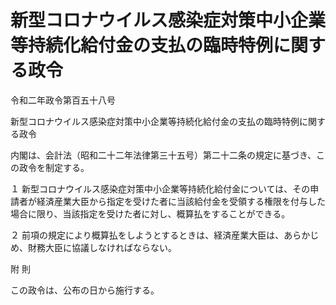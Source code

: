 # 新型コロナウイルス感染症対策中小企業等持続化給付金の支払の臨時特例に関する政令

令和二年政令第百五十八号

新型コロナウイルス感染症対策中小企業等持続化給付金の支払の臨時特例に関する政令

内閣は、会計法（昭和二十二年法律第三十五号）第二十二条の規定に基づき、この政令を制定する。

１ 新型コロナウイルス感染症対策中小企業等持続化給付金については、その申請者が経済産業大臣から指定を受けた者に当該給付金を受領する権限を付与した場合に限り、当該指定を受けた者に対し、概算払をすることができる。

２ 前項の規定により概算払をしようとするときは、経済産業大臣は、あらかじめ、財務大臣に協議しなければならない。

附 則

この政令は、公布の日から施行する。
